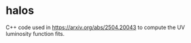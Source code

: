 # halos
 C++ code used in https://arxiv.org/abs/2504.20043 to compute the UV luminosity function fits. 
